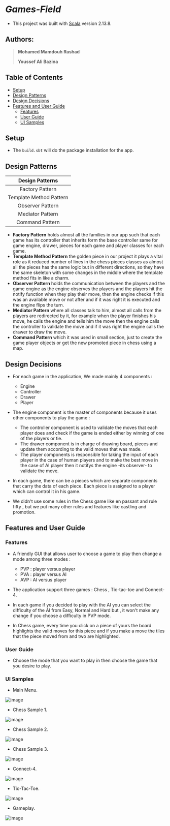 # ***Games-Field***

- This project was built with [Scala](https://www.scala-lang.org/download/2.13.8.html) version 2.13.8.

## Authors:

> **Mohamed Mamdouh Rashad**
>
> **Youssef Ali Bazina**

## Table of Contents

- [Setup](#Setup)
- [Design Patterns](#Design-Patterns)
- [Design Decisions](#Design-Decisions)
- [Features and User Guide](#Features-and-User-Guide)
    - [Features](#Features)
    - [User Guide](#User-Guide)
    - [UI Samples](#UI-Samples)

## Setup

- The `build.sbt` will do the package installation for the app.

## Design Patterns

|   **Design Patterns**   |
|:-----------------------:|
|     Factory Pattern     |
| Template Method Pattern |
|    Observer Pattern     |
|    Mediator Pattern     |
|     Command Pattern     |

- **Factory Pattern** holds almost all the families in our app such that each game has its controller that inherits form
  the base controller same for game engine, drawer, pieces for each game and player classes for each game.
- **Template Method Pattern** the golden piece in our project it plays a vital role as it reduced number of lines in the
  chess pieces classes as almost all the pieces has the same logic but in different directions, so they have the same
  skeleton with some changes in the middle where the template method fits in like a charm.
- **Observer Pattern** holds the communication between the players and the game engine as the engine observes the
  players and the players hit the notify function when they play their move, then the engine checks if this was an
  available move or not after and if it was right it is executed and the engine flips the turn.
- **Mediator Pattern** where all classes talk to him, almost all calls from the players are redirected by it, for
  example when the player finishes his move, he calls the engine and tells him the move then the engine calls the
  controller to validate the move and if it was right the engine calls the drawer to draw the move.
- **Command Pattern** which it was used in small section, just to create the game player objects or get the new promoted
  piece in chess using a map.

## Design Decisions

- For each game in the application, We made mainly 4 components :
    - Engine
    - Controller
    - Drawer
    - Player


- The engine component is the master of components because it uses other components to play the game :
    - The controller component is used to validate the moves that each player does and check if the game is ended either
      by winning of one of the players or tie.
    - The drawer component is in charge of drawing board, pieces and update them according to the valid moves that was
      made.
    - The player components is responsible for taking the input of each player in the case of human players and to make
      the best move in the case of AI player then it notifys the engine -its observer- to validate the move.


- In each game, there can be a pieces which are separate components that carry the data of each piece. Each piece is
  assigned to a player which can control it in his game.


- We didn't use some rules in the Chess game like en passant and rule fifty , but we put many other rules and features
  like castling and promotion.

## Features and User Guide

### Features

- A friendly GUI that allows user to choose a game to play then change a mode among three modes :
    - PVP : player versus player
    - PVA : player versus AI
    - AVP : AI versus player


- The application support three games : Chess , Tic-tac-toe and Connect-4.


- In each game if you decided to play with the AI you can select the difficulty of the AI from Easy, Normal and Hard but
  , it won't make any change if you choose a difficulty in PVP mode.


- In Chess game, every time you click on a piece of yours the board highlights the valid moves for this piece and if you
  make a move the tiles that the piece moved from and two are highlighted.

### User Guide

- Choose the mode that you want to play in then choose the game that you desire to play.

### UI Samples

- Main Menu.

![image](https://drive.google.com/uc?export=view&id=1nH8Jqw6ucJfhvAFgt9FOzC0o4LDx-pje)

- Chess Sample 1.

![image](https://drive.google.com/uc?export=view&id=1xGA4a0jNgUFaKdHJGVFGZpuerwVM-IaT)

- Chess Sample 2.

![image](https://drive.google.com/uc?export=view&id=1YML-Tncfp1HEaKKBlUNv0hfj8PwuUR5T)

- Chess Sample 3.

![image](https://drive.google.com/uc?export=view&id=1NbRPo1qg1Ypq_wQfOkNai8LQTgMmdasY)

- Connect-4.

![image](https://drive.google.com/uc?export=view&id=1xAKPkq2W0BToWjqYz8MRGqx30GUDrIZ0)

- Tic-Tac-Toe.

![image](https://drive.google.com/uc?export=view&id=1jCFwh8PBdieP5sas9DgD1d4T5GDIPir9)

- Gameplay.

![image](https://drive.google.com/uc?export=view&id=1SyAqIbW-H_23aWvRZdXwchLRBdOoDC9J)
